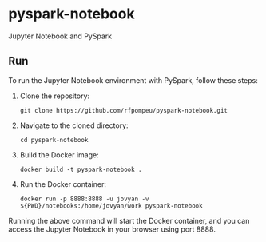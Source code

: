 # pyspark-notebook
Jupyter Notebook and PySpark

## Run
To run the Jupyter Notebook environment with PySpark, follow these steps:

1. Clone the repository:
   ```
   git clone https://github.com/rfpompeu/pyspark-notebook.git
   ```

2. Navigate to the cloned directory:
   ```
   cd pyspark-notebook
   ```

3. Build the Docker image:
   ```
   docker build -t pyspark-notebook .
   ```

4. Run the Docker container:
   ```
   docker run -p 8888:8888 -u jovyan -v ${PWD}/notebooks:/home/jovyan/work pyspark-notebook
   ```

Running the above command will start the Docker container, and you can access the Jupyter Notebook in your browser using port 8888.
